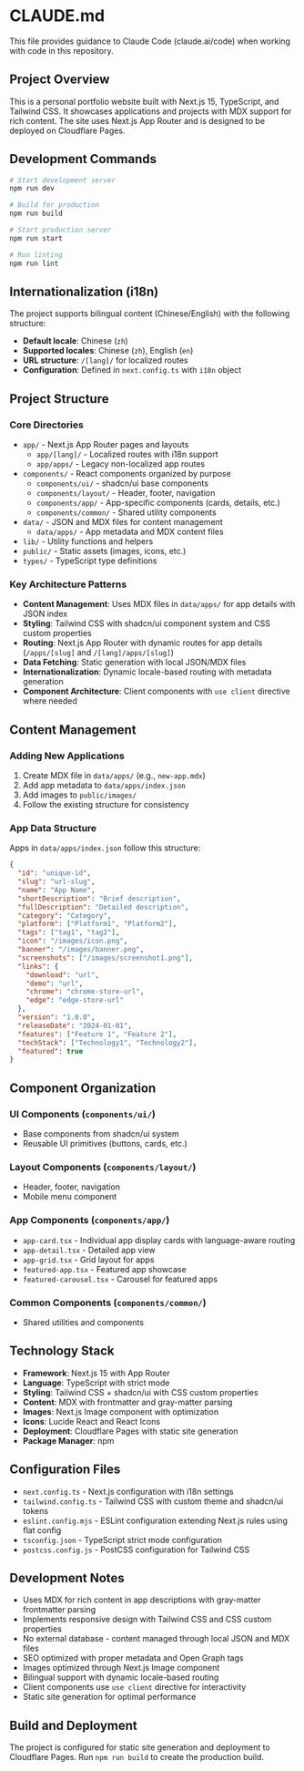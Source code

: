 # CLAUDE.md

This file provides guidance to Claude Code (claude.ai/code) when working with code in this repository.

## Project Overview

This is a personal portfolio website built with Next.js 15, TypeScript, and Tailwind CSS. It showcases applications and projects with MDX support for rich content. The site uses Next.js App Router and is designed to be deployed on Cloudflare Pages.

## Development Commands

```bash
# Start development server
npm run dev

# Build for production
npm run build

# Start production server
npm run start

# Run linting
npm run lint
```

## Internationalization (i18n)

The project supports bilingual content (Chinese/English) with the following structure:
- **Default locale**: Chinese (`zh`)
- **Supported locales**: Chinese (`zh`), English (`en`)
- **URL structure**: `/[lang]/` for localized routes
- **Configuration**: Defined in `next.config.ts` with `i18n` object

## Project Structure

### Core Directories
- `app/` - Next.js App Router pages and layouts
  - `app/[lang]/` - Localized routes with i18n support
  - `app/apps/` - Legacy non-localized app routes
- `components/` - React components organized by purpose
  - `components/ui/` - shadcn/ui base components
  - `components/layout/` - Header, footer, navigation
  - `components/app/` - App-specific components (cards, details, etc.)
  - `components/common/` - Shared utility components
- `data/` - JSON and MDX files for content management
  - `data/apps/` - App metadata and MDX content files
- `lib/` - Utility functions and helpers
- `public/` - Static assets (images, icons, etc.)
- `types/` - TypeScript type definitions

### Key Architecture Patterns
- **Content Management**: Uses MDX files in `data/apps/` for app details with JSON index
- **Styling**: Tailwind CSS with shadcn/ui component system and CSS custom properties
- **Routing**: Next.js App Router with dynamic routes for app details (`/apps/[slug]` and `/[lang]/apps/[slug]`)
- **Data Fetching**: Static generation with local JSON/MDX files
- **Internationalization**: Dynamic locale-based routing with metadata generation
- **Component Architecture**: Client components with `use client` directive where needed

## Content Management

### Adding New Applications
1. Create MDX file in `data/apps/` (e.g., `new-app.mdx`)
2. Add app metadata to `data/apps/index.json`
3. Add images to `public/images/`
4. Follow the existing structure for consistency

### App Data Structure
Apps in `data/apps/index.json` follow this structure:
```json
{
  "id": "unique-id",
  "slug": "url-slug",
  "name": "App Name",
  "shortDescription": "Brief description",
  "fullDescription": "Detailed description",
  "category": "Category",
  "platform": ["Platform1", "Platform2"],
  "tags": ["tag1", "tag2"],
  "icon": "/images/icon.png",
  "banner": "/images/banner.png",
  "screenshots": ["/images/screenshot1.png"],
  "links": {
    "download": "url",
    "demo": "url",
    "chrome": "chrome-store-url",
    "edge": "edge-store-url"
  },
  "version": "1.0.0",
  "releaseDate": "2024-01-01",
  "features": ["Feature 1", "Feature 2"],
  "techStack": ["Technology1", "Technology2"],
  "featured": true
}
```

## Component Organization

### UI Components (`components/ui/`)
- Base components from shadcn/ui system
- Reusable UI primitives (buttons, cards, etc.)

### Layout Components (`components/layout/`)
- Header, footer, navigation
- Mobile menu component

### App Components (`components/app/`)
- `app-card.tsx` - Individual app display cards with language-aware routing
- `app-detail.tsx` - Detailed app view
- `app-grid.tsx` - Grid layout for apps
- `featured-app.tsx` - Featured app showcase
- `featured-carousel.tsx` - Carousel for featured apps

### Common Components (`components/common/`)
- Shared utilities and components

## Technology Stack

- **Framework**: Next.js 15 with App Router
- **Language**: TypeScript with strict mode
- **Styling**: Tailwind CSS + shadcn/ui with CSS custom properties
- **Content**: MDX with frontmatter and gray-matter parsing
- **Images**: Next.js Image component with optimization
- **Icons**: Lucide React and React Icons
- **Deployment**: Cloudflare Pages with static site generation
- **Package Manager**: npm

## Configuration Files

- `next.config.ts` - Next.js configuration with i18n settings
- `tailwind.config.ts` - Tailwind CSS with custom theme and shadcn/ui tokens
- `eslint.config.mjs` - ESLint configuration extending Next.js rules using flat config
- `tsconfig.json` - TypeScript strict mode configuration
- `postcss.config.js` - PostCSS configuration for Tailwind CSS

## Development Notes

- Uses MDX for rich content in app descriptions with gray-matter frontmatter parsing
- Implements responsive design with Tailwind CSS and CSS custom properties
- No external database - content managed through local JSON and MDX files
- SEO optimized with proper metadata and Open Graph tags
- Images optimized through Next.js Image component
- Bilingual support with dynamic locale-based routing
- Client components use `use client` directive for interactivity
- Static site generation for optimal performance

## Build and Deployment

The project is configured for static site generation and deployment to Cloudflare Pages. Run `npm run build` to create the production build.